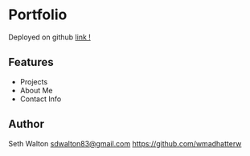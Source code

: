 # Portfolio
Deployed on github
[link !](https://wmadhatterw.github.io/Portfolio/ "Seth Walton Portfolio")


## Features
 - Projects
 - About Me
 - Contact Info

## Author

Seth Walton <sdwalton83@gmail.com> https://github.com/wmadhatterw